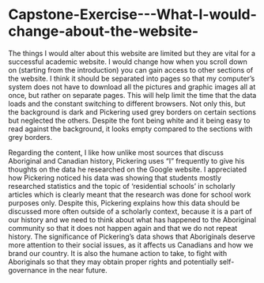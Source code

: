 # Capstone-Exercise---What-I-would-change-about-the-website-

The things I would alter about this website are limited but they are vital for a successful academic website. I would change how when you scroll down on (starting from the introduction) you can gain access to other sections of the website. I think it should be separated into pages so that my computer’s system does not have to download all the pictures and graphic images all at once, but rather on separate pages. This will help limit the time that the data loads and the constant switching to different browsers. Not only this, but the background is dark and Pickering used grey borders on certain sections but neglected the others. Despite the font being white and it being easy to read against the background, it looks empty compared to the sections with grey borders.

Regarding the content, I like how unlike most sources that discuss Aboriginal and Canadian history, Pickering uses “I” frequently to give his thoughts on the data he researched on the Google website. I appreciated how Pickering noticed his data was showing that students mostly researched statistics and the topic of ‘residential schools’ in scholarly articles which is clearly meant that the research was done for school work purposes only. Despite this, Pickering explains how this data should be discussed more often outside of a scholarly context, because it is a part of our history and we need to think about what has happened to the Aboriginal community so that it does not happen again and that we do not repeat history. The significance of Pickering’s data shows that Aboriginals deserve more attention to their social issues, as it affects us Canadians and how we brand our country. It is also the humane action to take, to fight with Aboriginals so that they may obtain proper rights and potentially self-governance in the near future.
